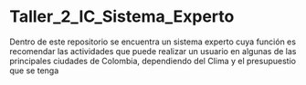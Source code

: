 # Taller_2_IC_Sistema_Experto
Dentro de este repositorio se encuentra un sistema experto cuya función es recomendar las actividades que puede realizar un usuario en algunas de las principales ciudades de Colombia, dependiendo del Clima y el presupuestio que se tenga
